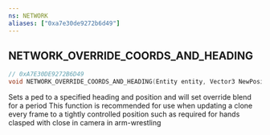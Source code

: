 ```yaml
---
ns: NETWORK
aliases: ["0xa7e30de9272b6d49"]
---
```

## NETWORK_OVERRIDE_COORDS_AND_HEADING

```c
// 0xA7E30DE9272B6D49
void NETWORK_OVERRIDE_COORDS_AND_HEADING(Entity entity, Vector3 NewPosition, float NewHeading);
```

Sets a ped to a specified heading and position and will set override blend for a period This function is recommended for use when updating a clone every frame to a tightly controlled position such as required for hands clasped with close in camera in arm-wrestling

